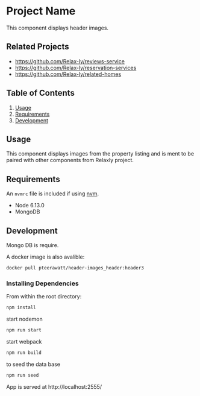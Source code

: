 # Project Name

This component displays header images.

## Related Projects

  - https://github.com/Relax-ly/reviews-service
  - https://github.com/Relax-ly/reservation-services
  - https://github.com/Relax-ly/related-homes


## Table of Contents

1. [Usage](#Usage)
1. [Requirements](#requirements)
1. [Development](#development)

## Usage

This component displays images from the property listing and is ment to be paired with other components from Relaxly project.

## Requirements

An `nvmrc` file is included if using [nvm](https://github.com/creationix/nvm).

- Node 6.13.0
- MongoDB

## Development

Mongo DB is require.

A docker image is also avalible:

```sh
docker pull pteerawatt/header-images_header:header3
```

### Installing Dependencies

From within the root directory:

```sh
npm install
```

start nodemon

```sh
npm run start
```

start webpack

```sh
npm run build
```

to seed the data base

```sh
npm run seed
```
App is served at http://localhost:2555/

